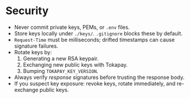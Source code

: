 # Security

- Never commit private keys, PEMs, or `.env` files.
- Store keys locally under `./keys/`. `.gitignore` blocks these by default.
- `Request-Time` must be milliseconds; drifted timestamps can cause signature failures.
- Rotate keys by:
  1) Generating a new RSA keypair.
  2) Exchanging new public keys with Tokapay.
  3) Bumping `TOKAPAY_KEY_VERSION`.
- Always verify *response* signatures before trusting the response body.
- If you suspect key exposure: revoke keys, rotate immediately, and re-exchange public keys.
